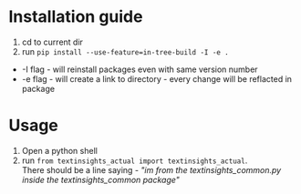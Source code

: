 
# Installation guide

1. cd to current dir
2. run `pip install --use-feature=in-tree-build -I -e .`  

* -I flag - will reinstall packages even with same version number
* -e flag - will create a link to directory - every change will be reflacted in package

# Usage
1. Open a python shell
2. run `from textinsights_actual import textinsights_actual`.  
   There should be a line saying - *"im from the textinsights_common.py inside the textinsights_common package"*